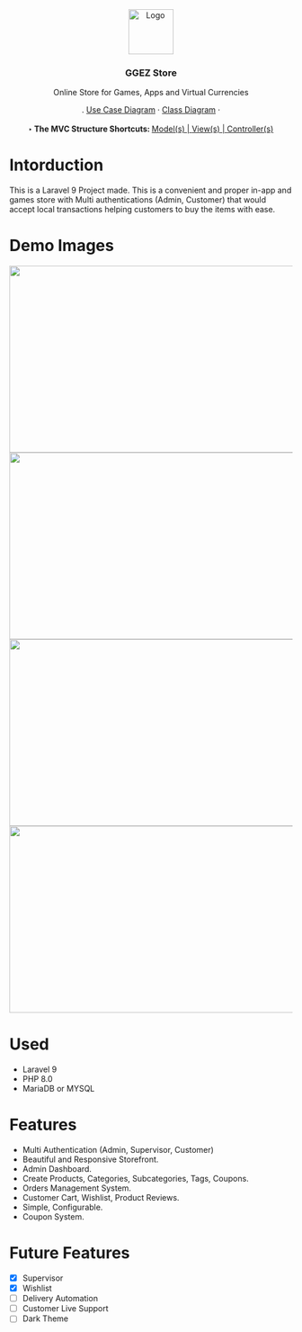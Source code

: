 <div align="center">
  <a href="https://github.com/samanjoy2/ggezshop">
    <img src="https://i.ibb.co/L9GWHx7/898f45be3cd722f58aacf9141019a1f0-gg-ez-gaming-badge.png" alt="Logo" width="80" height="80">
  </a>

  <h3 align="center">GGEZ Store</h3>

  <p align="center">
    Online Store for Games, Apps and Virtual Currencies
    <br />
  </p>
    <p> .
        <a href="https://drive.google.com/file/d/1nhgOagYbnf9O_IWahAl_Pt7Ywm_Jc6Ql/view?usp=sharing">Use Case Diagram</a>
    ·
    <a href="https://drive.google.com/file/d/13O_yvQk-lpgyrhq5DuI1A36MYYF3Iedz/view?usp=sharing">Class Diagram</a>
    · <br> <br>
        <b>‣ The MVC Structure Shortcuts: </b><a href="https://github.com/samanjoy2/ggezshop/tree/main/app/Models">Model(s) | </a><a         href="https://github.com/samanjoy2/ggezshop/tree/main/resources/views"> View(s) | </a><a href="https://github.com/samanjoy2/ggezshop/tree/main/app/Http/Controllers">Controller(s)</a></p>
</div>


# Intorduction

This is a Laravel 9 Project made. This is a convenient and proper in-app and games store with Multi authentications (Admin, Customer) that would accept local transactions helping customers to buy the items with ease.

# Demo Images

<img src="https://i.ibb.co/8BXzrLw/scrnli-4-17-2022-1-38-46-AM.png" width="700" height="332">
<img src="https://i.ibb.co/ccjBKJ9/scrnli-4-17-2022-1-42-15-AM.png" width="700" height="332">
<img src="https://i.ibb.co/HV04bqW/scrnli-4-17-2022-1-43-32-AM.png" width="700" height="332">
<img src="https://i.ibb.co/ZLSsfv8/scrnli-4-17-2022-1-44-02-AM.png" width="700" height="332">

# Used

* Laravel 9
* PHP 8.0
* MariaDB or MYSQL

# Features

* Multi Authentication (Admin, Supervisor, Customer)
* Beautiful and Responsive Storefront.
* Admin Dashboard.
* Create Products, Categories, Subcategories, Tags, Coupons.
* Orders Management System.
* Customer Cart, Wishlist, Product Reviews.
* Simple, Configurable.
* Coupon System.

# Future Features

- [x] Supervisor
- [x] Wishlist
- [ ] Delivery Automation
- [ ] Customer Live Support
- [ ] Dark Theme
